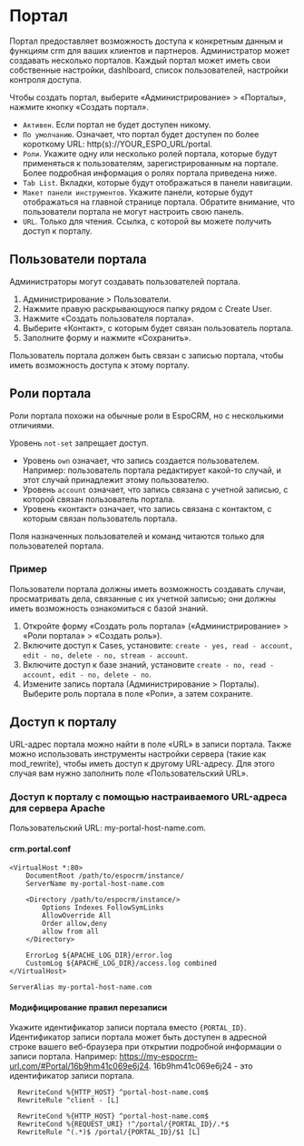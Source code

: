 # Портал

Портал предоставляет возможность доступа к конкретным данным и функциям crm для ваших клиентов и партнеров. Администратор может создавать несколько порталов. Каждый портал может иметь свои собственные настройки, dashlboard, список пользователей, настройки контроля доступа.

Чтобы создать портал, выберите «Администрирование» > «Порталы», нажмите кнопку «Создать портал».

* `Активен`. Если портал не будет доступен никому.
* `По умолчанию`. Означает, что портал будет доступен по более короткому URL: http(s)://YOUR_ESPO_URL/portal.
* `Роли`. Укажите одну или несколько ролей портала, которые будут применяться к пользователям, зарегистрированным на портале. Более подробная информация о ролях портала приведена ниже.
* `Tab List`. Вкладки, которые будут отображаться в панели навигации.
* `Макет панели инструментов`. Укажите панели, которые будут отображаться на главной странице портала. Обратите внимание, что пользователи портала не могут настроить свою панель.
* `URL`. Только для чтения. Ссылка, с которой вы можете получить доступ к порталу.

## Пользователи портала

Администраторы могут создавать пользователей портала.

1. Администрирование > Пользователи.
2. Нажмите правую раскрывающуюся папку рядом с Create User.
3. Нажмите «Создать пользователя портала».
4. Выберите «Контакт», с которым будет связан пользователь портала.
5. Заполните форму и нажмите «Сохранить».

Пользователь портала должен быть связан с записью портала, чтобы иметь возможность доступа к этому порталу.

## Роли портала

Роли портала похожи на обычные роли в EspoCRM, но с несколькими отличиями.

Уровень `not-set` запрещает доступ.
* Уровень `own` означает, что запись создается пользователем. Например: пользователь портала редактирует какой-то случай, и этот случай принадлежит этому пользователю.
* Уровень `account` означает, что запись связана с учетной записью, с которой связан пользователь портала.
* Уровень «контакт» означает, что запись связана с контактом, с которым связан пользователь портала.

Поля назначенных пользователей и команд читаются только для пользователей портала.

### Пример

Пользователи портала должны иметь возможность создавать случаи, просматривать дела, связанные с их учетной записью; они должны иметь возможность ознакомиться с базой знаний.

1. Откройте форму «Создать роль портала» («Администрирование» > «Роли портала» > «Создать роль»).
2. Включите доступ к Cases, установите: `create - yes, read - account, edit - no, delete - no, stream - account`.
3. Включите доступ к базе знаний, установите `create - no, read - account, edit - no, delete - no`.
4. Измените запись портала (Администрирование > Порталы). Выберите роль портала в поле «Роли», а затем сохраните.

## Доступ к порталу

URL-адрес портала можно найти в поле «URL» в записи портала. Также можно использовать инструменты настройки сервера (такие как mod_rewrite), чтобы иметь доступ к другому URL-адресу. Для этого случая вам нужно заполнить поле «Пользовательский URL».

### Доступ к порталу с помощью настраиваемого URL-адреса для сервера Apache

Пользовательский URL: my-portal-host-name.com.

#### crm.portal.conf
```
<VirtualHost *:80>
	DocumentRoot /path/to/espocrm/instance/
	ServerName my-portal-host-name.com

    <Directory /path/to/espocrm/instance/>
        Options Indexes FollowSymLinks
        AllowOverride All
        Order allow,deny
        allow from all
    </Directory>

	ErrorLog ${APACHE_LOG_DIR}/error.log
	CustomLog ${APACHE_LOG_DIR}/access.log combined
</VirtualHost>

ServerAlias my-portal-host-name.com

```

#### Модифицирование правил перезаписи

Укажите идентификатор записи портала вместо `{PORTAL_ID}`. Идентификатор записи портала может быть доступен в адресной строке вашего веб-браузера при открытии подробной информации о записи портала. Например: https://my-espocrm-url.com/#Portal/16b9hm41c069e6j24. 16b9hm41c069e6j24 - это идентификатор записи портала.

```
  RewriteCond %{HTTP_HOST} ^portal-host-name.com$
  RewriteRule ^client - [L]

  RewriteCond %{HTTP_HOST} ^portal-host-name.com$
  RewriteCond %{REQUEST_URI} !^/portal/{PORTAL_ID}/.*$
  RewriteRule ^(.*)$ /portal/{PORTAL_ID}/$1 [L]
```
